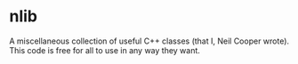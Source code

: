 # nlib
A miscellaneous collection of useful C++ classes (that I, Neil Cooper wrote).
This code is free for all to use in any way they want.
